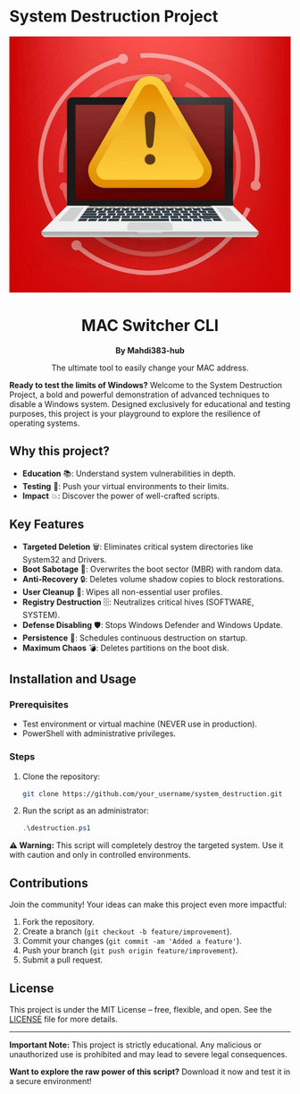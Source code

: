 
# System Destruction Project

<p align="center">
  <img src="./windows-breaker.png" alt="Aperçu de l’outil" width="600"/>
</p>

<h1 align="center">MAC Switcher CLI</h1>
<p align="center"><strong>By Mahdi383-hub</strong></p>
<p align="center">The ultimate tool to easily change your MAC address.</p>
 

**Ready to test the limits of Windows?** Welcome to the System Destruction Project, a bold and powerful demonstration of advanced techniques to disable a Windows system. Designed exclusively for educational and testing purposes, this project is your playground to explore the resilience of operating systems.

## Why this project?
- **Education** 📚: Understand system vulnerabilities in depth.
- **Testing** 🧪: Push your virtual environments to their limits.
- **Impact** 💥: Discover the power of well-crafted scripts.

## Key Features
- **Targeted Deletion** 🗑️: Eliminates critical system directories like System32 and Drivers.
- **Boot Sabotage** 🚫: Overwrites the boot sector (MBR) with random data.
- **Anti-Recovery** 🔒: Deletes volume shadow copies to block restorations.
- **User Cleanup** 🧹: Wipes all non-essential user profiles.
- **Registry Destruction** 🗄️: Neutralizes critical hives (SOFTWARE, SYSTEM).
- **Defense Disabling** 🛡️: Stops Windows Defender and Windows Update.
- **Persistence** 🔄: Schedules continuous destruction on startup.
- **Maximum Chaos** 💣: Deletes partitions on the boot disk.

## Installation and Usage

### Prerequisites
- Test environment or virtual machine (NEVER use in production).
- PowerShell with administrative privileges.

### Steps
1. Clone the repository:
   ```bash
   git clone https://github.com/your_username/system_destruction.git
   ```
2. Run the script as an administrator:
   ```powershell
   .\destruction.ps1
   ```

**⚠️ Warning:** This script will completely destroy the targeted system. Use it with caution and only in controlled environments.

## Contributions
Join the community! Your ideas can make this project even more impactful:
1. Fork the repository.
2. Create a branch (`git checkout -b feature/improvement`).
3. Commit your changes (`git commit -am 'Added a feature'`).
4. Push your branch (`git push origin feature/improvement`).
5. Submit a pull request.

## License
This project is under the MIT License – free, flexible, and open. See the [LICENSE](LICENSE) file for more details.

---

**Important Note:** This project is strictly educational. Any malicious or unauthorized use is prohibited and may lead to severe legal consequences.

**Want to explore the raw power of this script?** Download it now and test it in a secure environment!
